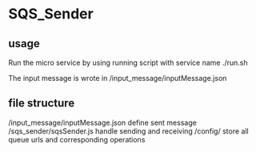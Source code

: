 # SQS_Sender

## usage
Run the micro service by using running script with service name
./run.sh <service name>

The input message is wrote in /input_message/inputMessage.json

## file structure
/input_message/inputMessage.json define sent message
/sqs_sender/sqsSender.js handle sending and receiving
/config/ store all queue urls and corresponding operations
